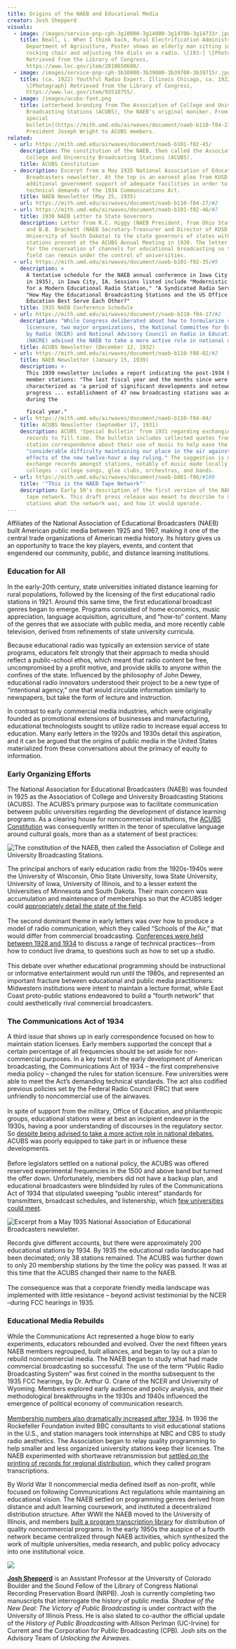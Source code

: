 ```yaml
---
title: Origins of the NAEB and Educational Media
creator: Josh Shepperd
visuals:
  - image: /images/service-pnp-cph-3g10000-3g14000-3g14700-3g14733r.jpg
    title: Beall, L. When I think back, Rural Electrification Administration, U.S.
      Department of Agriculture, Poster shows an elderly man sitting in a
      rocking chair and adjusting the dials on a radio. \[193-] \[Photograph]
      Retrieved from the Library of Congress,
      https://www.loc.gov/item/2010650608/.
  - image: /images/service-pnp-cph-3b30000-3b39000-3b39700-3b39715r.jpg
    title: (ca. 1922) Youthful Radio Expert. Illinois Chicago, ca. 1922.
      \[Photograph] Retrieved from the Library of Congress,
      https://www.loc.gov/item/93510755/.
  - image: /images/acubs-font.png
    title: Letterhead branding from The Association of College and University
      Broadcasting Stations (ACUBS), the NAEB's original moniker. From a [1933
      special
      bulletin](https://mith.umd.edu/airwaves/document/naeb-b110-f04-21/) from
      President Joseph Wright to ACUBS members.
related:
  - url: https://mith.umd.edu/airwaves/document/naeb-b101-f02-45/
    description: The constitution of the NAEB, then called the Association of
      College and University Broadcasting Stations (ACUBS).
    title: ACUBS Constitution
  - description: Excerpt from a May 1935 National Association of Educational
      Broadcasters newsletter. At the top is an earnest plea from KUSD for
      additional government support of adequate facilities in order to meet the
      technical demands of the 1934 Communications Act.
    title: NAEB Newsletter (May 25, 1935)
    url: https://mith.umd.edu/airwaves/document/naeb-b110-f04-27/#2
  - url: https://mith.umd.edu/airwaves/document/naeb-b101-f02-46/#7
    title: 1930 NAEB Letter to State Governors
    description: Letter from R.C. Higgy (NAEB President, from Ohio State University)
      and B.B. Brackett (NAEB Secretary-Treasurer and Director of KUSD,
      University of South Dakota) to the state governors of states with radio
      stations present at the ACUBS Annual Meeting in 1930. The letter lobbies
      for the reservation of channels for educational broadcasting so that the
      field can remain under the control of universities.
  - url: https://mith.umd.edu/airwaves/document/naeb-b101-f02-35/#5
    description: >
      A tentative schedule for the NAEB annual conference in Iowa City (likely
      in 1935), in Iowa City, IA. Sessions listed include "Modernistic Equipment
      for a Modern Educational Radio Station," "A Syndicated Radio Service," and
      "How May the Educational Broadcasting Stations and the US Office of
      Education Best Serve Each Other?"
    title: 1935 NAEB Conference Schedule
  - url: https://mith.umd.edu/airwaves/document//naeb-b110-f04-17/#2
    description: "While Congress deliberated about how to formularize standards for
      licensure, two major organizations, the National Committee for Education
      by Radio (NCER) and National Advisory Council on Radio in Education
      (NACRE) advised the NAEB to take a more active role in national debates. "
    title: ACUBS Newsletter (December 12, 1932)
  - url: https://mith.umd.edu/airwaves/document/naeb-b110-f08-02/#2
    title: NAEB Newsletter (January 15, 1939)
    description: >-
      This 1939 newsletter includes a report indicating the post-1934 boom in
      member stations: "The last fiscal year and the months since were
      characterized as 'a period of significant developments and noteworthy
      progress ... establishment of 47 new broadcasting stations was authorized
      during the 

      fiscal year."
  - url: https://mith.umd.edu/airwaves/document/naeb-b110-f04-04/
    title: ACUBS Newsletter (September 17, 1931)
    description: ACUBS 'Special Bulletin' from 1931 regarding exchanging music
      records to fill time. The bulletin includes collected quotes from member
      station correspondence about their use of music to help ease the
      "considerable difficulty maintaining our place in the air against the
      effects of the new twelve-hour a day ruling." The suggestion is made to
      exchange records amongst stations, notably of music made locally at the
      colleges - college songs, glee clubs, orchestras, and bands.
  - url: https://mith.umd.edu/airwaves/document/naeb-b081-f06/#109
    title: '"This is the NAEB Tape Network"'
    description: Early 50's description of the first version of the NAEB's 'bicycle'
      tape network. This draft press release was meant to describe to member
      stations what the network was, and how it would operate.
---
```

Affiliates of the National Association of Educational Broadcasters (NAEB) built American public media between 1925 and 1967, making it one of the central trade organizations of American media history. Its history gives us an opportunity to trace the key players, events, and content that engendered our community, public, and distance learning institutions.

### Education for All

In the early-20th century, state universities initiated distance learning for rural populations, followed by the licensing of the first educational radio stations in 1921. Around this same time, the first educational broadcast genres began to emerge. Programs consisted of home economics, music appreciation, language acquisition, agriculture, and “how-to” content. Many of the genres that we associate with public media, and more recently cable television, derived from refinements of state university curricula. 

Because educational radio was typically an extension service of state programs, educators felt strongly that their approach to media should reflect a public-school ethos, which meant that radio content be free, uncompromised by a profit motive, and provide skills to anyone within the confines of the state. Influenced by the philosophy of John Dewey, educational radio innovators understood their project to be a new type of “intentional agency,” one that would circulate information similarly to newspapers, but take the form of lecture and instruction. 

In contrast to early commercial media industries, which were originally founded as promotional extensions of businesses and manufacturing, educational technologists sought to utilize radio to increase equal access to education. Many early letters in the 1920s and 1930s detail this aspiration, and it can be argued that the origins of public media in the United States materialized from these conversations about the primacy of equity to information.

### Early Organizing Efforts

The National Association for Educational Broadcasters (NAEB) was founded in 1925 as the Association of College and University Broadcasting Stations (ACUBS). The ACUBS’s primary purpose was to facilitate communication between public universities regarding the development of distance learning programs. As a clearing house for noncommercial institutions, the [ACUBS Constitution](https://mith.umd.edu/airwaves/document/naeb-b101-f02-45/) was consequently written in the tenor of speculative language around cultural goals, more than as a statement of best practices:

![](../../images/naeb-b101-f02-45-crop.png "The constitution of the NAEB, then
called the Association of College and University Broadcasting Stations.")

The principal anchors of early education radio from the 1920s-1940s were the University of Wisconsin, Ohio State University, Iowa State University, University of Iowa, University of Illinois, and to a lesser extent the Universities of Minnesota and South Dakota. Their main concern was accumulation and maintenance of memberships so that the ACUBS ledger could [appropriately detail the state of the field](https://mith.umd.edu/airwaves/document/naeb-b101-f02-46/#7).\
\
The second dominant theme in early letters was over how to produce a model of radio communication, which they called “Schools of the Air,” that would differ from commercial broadcasting. [Conferences were held between 1928 and 1934](https://mith.umd.edu/airwaves/document/naeb-b101-f02-35/#5) to discuss a range of technical practices--from how to conduct live drama, to questions such as how to set up a studio.\
\
This debate over whether educational programming should be instructional or informative entertainment would run until the 1980s, and represented an important fracture between educational and public media practitioners: Midwestern institutions were intent to maintain a lecture format, while East Coast proto-public stations endeavored to build a “fourth network” that could aesthetically rival commercial broadcasters.

### The Communications Act of 1934

A third issue that shows up in early correspondence focused on how to maintain station licenses. Early members supported the concept that a certain percentage of all frequencies should be set aside for non-commercial purposes. In a key twist in the early development of American broadcasting, the Communications Act of 1934 – the first comprehensive media policy – changed the rules for station licensure. Few universities were able to meet the Act’s demanding technical standards. The act also codified previous policies set by the Federal Radio Council (FRC) that were unfriendly to noncommercial use of the airwaves.\
\
In spite of support from the military, Office of Education, and philanthropic groups, educational stations were at best an incipient endeavor in the 1930s, having a poor understanding of discourses in the regulatory sector. So [despite being advised to take a more active role in national debates](https://mith.umd.edu/airwaves/document/naeb-b110-f04-17/#2), ACUBS was poorly equipped to take part in or influence these developments.\
\
Before legislators settled on a national policy, the ACUBS was offered reserved experimental frequencies in the 1500 and above band but turned the offer down. Unfortunately, members did not have a backup plan, and educational broadcasters were blindsided by rules of the Communications Act of 1934 that stipulated sweeping “public interest” standards for transmitters, broadcast schedules, and listenership, which [few universities could meet](https://mith.umd.edu/airwaves/document/naeb-b110-f04-27/#2).

![](../../images/naeb-b110-f04-27-2-crop.png "Excerpt from a May 1935 National
Association of Educational Broadcasters newsletter.")

Records give different accounts, but there were approximately 200 educational stations by 1934. By 1935 the educational radio landscape had been decimated; only 38 stations remained. The ACUBS was further down to only 20 membership stations by the time the policy was passed. It was at this time that the ACUBS changed their name to the NAEB.\
\
The consequence was that a corporate friendly media landscape was implemented with little resistance – beyond activist testimonial by the NCER –during FCC hearings in 1935.

### Educational Media Rebuilds

While the Communications Act represented a huge blow to early experiments, educators rebounded and evolved. Over the next fifteen years NAEB members regrouped, built alliances, and began to lay out a plan to rebuild noncommercial media. The NAEB began to study what had made commercial broadcasting so successful. The use of the term “Public Radio Broadcasting System” was first coined in the months subsequent to the 1935 FCC hearings, by Dr. Arthur G. Crane of the NCER and University of Wyoming. Members explored early audience and policy analysis, and their methodological breakthroughs in the 1930s and 1940s influenced the emergence of political economy of communication research.\
\
[Membership numbers also dramatically increased after 1934](https://mith.umd.edu/airwaves/document/naeb-b110-f08-02/#2). In 1936 the Rockefeller Foundation invited BBC consultants to visit educational stations in the U.S., and station managers took internships at NBC and CBS to study radio aesthetics. The Association began to relay quality programming to help smaller and less organized university stations keep their licenses. The NAEB experimented with shortwave retransmission but [settled on the printing of records for regional distribution](https://mith.umd.edu/airwaves/document/naeb-b110-f04-04/), which they called program transcriptions.

By World War II noncommercial media defined itself as non-profit, while focused on following Communications Act regulations while maintaining an educational vision. The NAEB settled on programming genres derived from distance and adult learning coursework, and instituted a decentralized distribution structure. After WWII the NAEB moved to the University of Illinois, and members [built a program transcription library](https://mith.umd.edu/airwaves/document/naeb-b081-f06/#105) for distribution of quality noncommercial programs. In the early 1950s the auspice of a fourth network became centralized through NAEB activities, which synthesized the work of multiple universities, media research, and public policy advocacy into one institutional voice.

![](../../images/naeb-b081-f06_0109-crop.png)

**[Josh Shepperd](https://www.colorado.edu/cmci/people/media-studies/josh-shepperd)** is an Assistant Professor at the University of Colorado Boulder and the Sound Fellow of the Library of Congress National Recording Preservation Board (NRPB). Josh is currently completing two manuscripts that interrogate the history of public media. *Shadow of the New Deal: The Victory of Public Broadcasting* is under contract with the University of Illinois Press. He is also slated to co-author the official update of the *History of Public Broadcasting* with Allison Perlman (UC-Irvine) for Current and the Corporation for Public Broadcasting (CPB). Josh sits on the Advisory Team of *Unlocking the Airwaves*.
